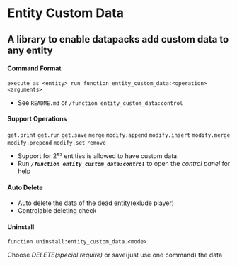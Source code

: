 # Entity Custom Data
## A library to enable datapacks add custom data to any entity
#### **Command Format**
```mcfunction
execute as <entity> run function entity_custom_data:<operation> <arguments>
```
+ See `README.md` or `/function entity_custom_data:control`

#### **Support Operations**
`get.print` `get.run` `get.save` `merge` `modify.append` `modify.insert` `modify.merge` `modify.prepend` `modify.set` `remove`
+ Support for 2⁶² entities is allowed to have custom data.
+ Run **_`/function entity_custom_data:control`_** to open the _control panel_ for help

#### **Auto Delete**
+ Auto delete the data of the dead entity(exlude player)
+ Controlable deleting check

#### **Uninstall**
```mcfunction
function uninstall:entity_custom_data.<mode>
```
Choose *DELETE(special require)* or save(just use one command) the data